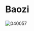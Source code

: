 # Baozi
![040057](https://user-images.githubusercontent.com/50277379/140721370-6673d894-42ef-4854-b1f3-372b3f031de2.jpg)
